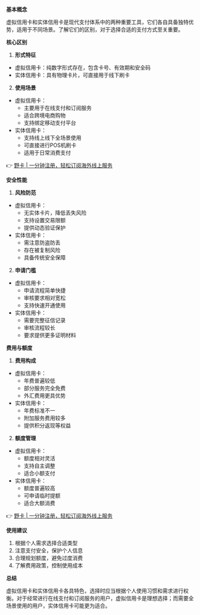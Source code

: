 **基本概念**

虚拟信用卡和实体信用卡是现代支付体系中的两种重要工具，它们各自具备独特优势，适用于不同场景。了解它们的区别，对于选择合适的支付方式至关重要。

**核心区别**

1. **形式特征**
- 虚拟信用卡：纯数字形式存在，包含卡号、有效期和安全码
- 实体信用卡：具有物理卡片，可直接用于线下刷卡

2. **使用场景**
- 虚拟信用卡：
  * 主要用于在线支付和订阅服务
  * 适合跨境电商购物
  * 支持绑定移动支付平台
- 实体信用卡：
  * 支持线上线下全场景使用
  * 可直接进行POS机刷卡
  * 适用于日常消费支付

👉 [野卡 | 一分钟注册，轻松订阅海外线上服务](https://bit.ly/bewildcard)

**安全性能**

1. **风险防范**
- 虚拟信用卡：
  * 无实体卡片，降低丢失风险
  * 支持设置交易限额
  * 提供动态验证保护
- 实体信用卡：
  * 需注意防盗防丢
  * 存在被复制风险
  * 具备传统安全保障

2. **申请门槛**
- 虚拟信用卡：
  * 申请流程简单快捷
  * 审核要求相对宽松
  * 支持快速开通使用
- 实体信用卡：
  * 需要完整征信记录
  * 审核流程较长
  * 要求提供更多证明材料

**费用与额度**

1. **费用构成**
- 虚拟信用卡：
  * 年费普遍较低
  * 部分服务完全免费
  * 外汇费用更具优势
- 实体信用卡：
  * 年费标准不一
  * 附加服务费用较多
  * 提供积分返现等权益

2. **额度管理**
- 虚拟信用卡：
  * 额度相对灵活
  * 支持自主调整
  * 适合小额支付
- 实体信用卡：
  * 额度普遍较高
  * 可申请临时提额
  * 适合大额消费

👉 [野卡 | 一分钟注册，轻松订阅海外线上服务](https://bit.ly/bewildcard)

**使用建议**

1. 根据个人需求选择合适类型
2. 注意支付安全，保护个人信息
3. 合理规划额度，避免过度消费
4. 了解费用政策，控制使用成本

**总结**

虚拟信用卡和实体信用卡各具特色，选择时应当根据个人使用习惯和需求进行权衡。对于经常进行在线支付和订阅服务的用户，虚拟信用卡是理想选择；而需要全场景使用的用户，实体信用卡可能更为适合。